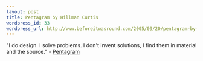 ```yaml
--- 
layout: post
title: Pentagram by Hillman Curtis
wordpress_id: 33
wordpress_url: http://www.beforeitwasround.com/2005/09/20/pentagram-by-hillman-curtis/
---
```

"I do design. I solve problems. I don't invent solutions, I find them in material and the source." - <a href="http://hillmancurtis.com/hc_web/film_video/source/pent.php">Pentagram</a>
